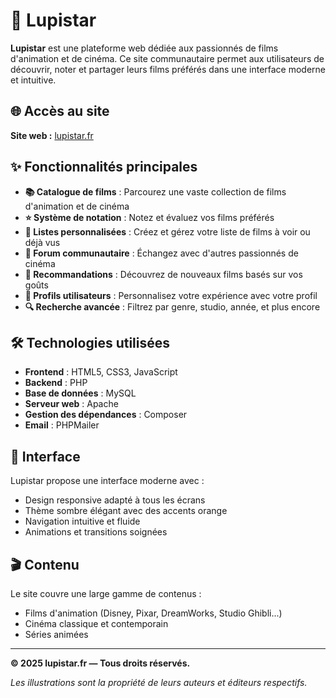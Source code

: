 # 🐺 Lupistar

**Lupistar** est une plateforme web dédiée aux passionnés de films d'animation et de cinéma. Ce site communautaire permet aux utilisateurs de découvrir, noter et partager leurs films préférés dans une interface moderne et intuitive.

## 🌐 Accès au site

**Site web :** [lupistar.fr](https://lupistar.fr)

## ✨ Fonctionnalités principales

- **📚 Catalogue de films** : Parcourez une vaste collection de films d'animation et de cinéma
- **⭐ Système de notation** : Notez et évaluez vos films préférés
- **📝 Listes personnalisées** : Créez et gérez votre liste de films à voir ou déjà vus
- **💬 Forum communautaire** : Échangez avec d'autres passionnés de cinéma
- **🎯 Recommandations** : Découvrez de nouveaux films basés sur vos goûts
- **👤 Profils utilisateurs** : Personnalisez votre expérience avec votre profil
- **🔍 Recherche avancée** : Filtrez par genre, studio, année, et plus encore

## 🛠️ Technologies utilisées

- **Frontend** : HTML5, CSS3, JavaScript
- **Backend** : PHP
- **Base de données** : MySQL
- **Serveur web** : Apache
- **Gestion des dépendances** : Composer
- **Email** : PHPMailer

## 📱 Interface

Lupistar propose une interface moderne avec :
- Design responsive adapté à tous les écrans
- Thème sombre élégant avec des accents orange
- Navigation intuitive et fluide
- Animations et transitions soignées

## 🎬 Contenu

Le site couvre une large gamme de contenus :
- Films d'animation (Disney, Pixar, DreamWorks, Studio Ghibli...)
- Cinéma classique et contemporain
- Séries animées

---

**© 2025 lupistar.fr — Tous droits réservés.**

*Les illustrations sont la propriété de leurs auteurs et éditeurs respectifs.*